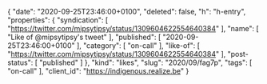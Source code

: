 {
  "date": "2020-09-25T23:46:00+0100",
  "deleted": false,
  "h": "h-entry",
  "properties": {
    "syndication": [
      "https://twitter.com/mipsytipsy/status/1309604622554640384"
    ],
    "name": [
      "Like of @mipsytipsy's tweet"
    ],
    "published": [
      "2020-09-25T23:46:00+0100"
    ],
    "category": [
      "on-call"
    ],
    "like-of": [
      "https://twitter.com/mipsytipsy/status/1309604622554640384"
    ],
    "post-status": [
      "published"
    ]
  },
  "kind": "likes",
  "slug": "2020/09/fag7p",
  "tags": [
    "on-call"
  ],
  "client_id": "https://indigenous.realize.be"
}
